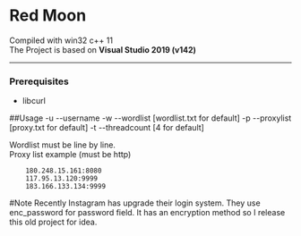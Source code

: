 # **Red Moon**
Compiled with win32 c++ 11  
The Project is based on **Visual Studio 2019 (v142)**  

------------

### **Prerequisites**
- libcurl

##Usage
		-u      --username
		-w      --wordlist [wordlist.txt for default]
		-p      --proxylist [proxy.txt for default]
		-t      --threadcount [4 for default]

Wordlist must be line by line.  
Proxy list example (must be http)

		180.248.15.161:8080
		117.95.13.120:9999
		183.166.133.134:9999

#Note
Recently Instagram has upgrade their login system. They use enc_password for password field. It has an encryption method so I release this old project for idea.
